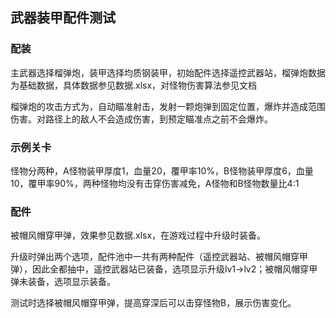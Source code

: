 ## 武器装甲配件测试

### 配装

主武器选择榴弹炮，装甲选择均质钢装甲，初始配件选择遥控武器站，榴弹炮数据为基础数据，具体数据参见数据.xlsx，对怪物伤害算法参见文档

榴弹炮的攻击方式为，自动瞄准射击，发射一颗炮弹到固定位置，爆炸并造成范围伤害。对路径上的敌人不会造成伤害，到预定瞄准点之前不会爆炸。

### 示例关卡

怪物分两种，A怪物装甲厚度1，血量20，覆甲率10%，B怪物装甲厚度6，血量10，覆甲率90%，两种怪物均没有击穿伤害减免，A怪物和B怪物数量比4:1

### 配件

被帽风帽穿甲弹，效果参见数据.xlsx，在游戏过程中升级时装备。

升级时弹出两个选项，配件池中一共有两种配件（遥控武器站、被帽风帽穿甲弹），因此全都抽中，遥控武器站已装备，选项显示升级lv1->lv2；被帽风帽穿甲弹未装备，选项显示装备。

测试时选择被帽风帽穿甲弹，提高穿深后可以击穿怪物B，展示伤害变化。